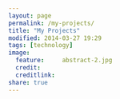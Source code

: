 ```yaml
---
layout: page
permalink: /my-projects/
title: "My Projects"
modified: 2014-03-27 19:29
tags: [technology]
image:
  feature:     abstract-2.jpg
  credit: 
  creditlink: 
share: true
---
```

